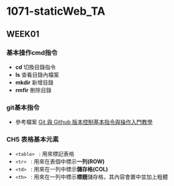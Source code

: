# 1071-staticWeb_TA

## WEEK01
### 基本操作cmd指令
* **cd** 切換目錄指令
* **ls** 查看目錄內檔案
* **mkdir** 新增目錄
* **rmfir** 刪除目錄
### git基本指令
* 參考檔案 [Git 與 Github 版本控制基本指令與操作入門教學]

### CH5 表格基本元素
* ```<table> ``` : 用來標記表格
* ```<tr> ``` : 用來在表個中標示**一列(ROW)**
* ```<td> ``` : 用來在一列中標示**儲存格(COL)**
* ```<th> ``` : 用來在一列中標示**標題**儲存格，其內容會置中並加上粗體





[Git 與 Github 版本控制基本指令與操作入門教學]: https://blog.techbridge.cc/2018/01/17/learning-programming-and-coding-with-python-git-and-github-tutorial/

